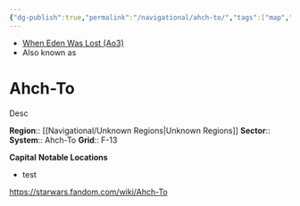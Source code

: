 ```yaml
---
{"dg-publish":true,"permalink":"/navigational/ahch-to/","tags":["map","planet","unknown","unfinished"],"dgHomeLink":false}
---
```


- [When Eden Was Lost (Ao3)](https://archiveofourown.org/works/19334440/chapters/45992584)
- Also known as 
# Ahch-To
Desc

**Region**:: [[Navigational/Unknown Regions\|Unknown Regions]]
**Sector**:: 
**System**:: Ahch-To 
**Grid**:: F-13

**Capital**
**Notable Locations**
- test

https://starwars.fandom.com/wiki/Ahch-To
